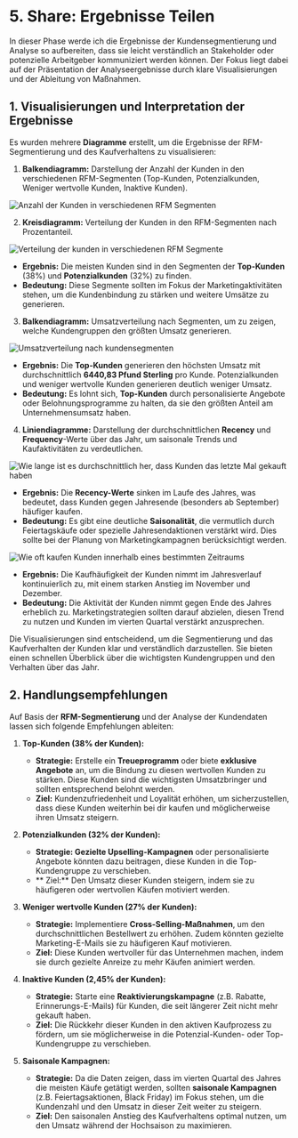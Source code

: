 # 5. Share: Ergebnisse Teilen

In dieser Phase werde ich die Ergebnisse der Kundensegmentierung und Analyse so aufbereiten, dass sie leicht verständlich an Stakeholder oder potenzielle Arbeitgeber kommuniziert werden können. Der Fokus liegt dabei auf der Präsentation der Analyseergebnisse durch klare Visualisierungen und der Ableitung von Maßnahmen.

## 1. Visualisierungen und Interpretation der Ergebnisse

Es wurden mehrere **Diagramme** erstellt, um die Ergebnisse der RFM-Segmentierung und des Kaufverhaltens zu visualisieren:

1. **Balkendiagramm:** Darstellung der Anzahl der Kunden in den verschiedenen RFM-Segmenten (Top-Kunden, Potenzialkunden, Weniger wertvolle Kunden, Inaktive Kunden).
	
 ![Anzahl der Kunden in verschiedenen RFM Segmenten](https://github.com/user-attachments/assets/07891335-2041-4bc3-aec1-8162ae3225ff)
	
2. **Kreisdiagramm:** Verteilung der Kunden in den RFM-Segmenten nach Prozentanteil.
	
 ![Verteilung der kunden in verschiedenen RFM Segmente](https://github.com/user-attachments/assets/8c6bcb05-3234-4f2d-b2d4-ea514c124b73)
	
- **Ergebnis:** Die meisten Kunden sind in den Segmenten der **Top-Kunden** (38%) und **Potenzialkunden** (32%) zu finden.
- **Bedeutung:** Diese Segmente sollten im Fokus der Marketingaktivitäten stehen, um die Kundenbindung zu stärken und weitere Umsätze zu generieren.
	
3. **Balkendiagramm:** Umsatzverteilung nach Segmenten, um zu zeigen, welche Kundengruppen den größten Umsatz generieren.
	
 ![Umsatzverteilung nach kundensegmenten](https://github.com/user-attachments/assets/18ce80c6-b886-4d18-a660-eee9f1c2bfaf)
	
- **Ergebnis:** Die **Top-Kunden** generieren den höchsten Umsatz mit durchschnittlich **6440,83 Pfund Sterling** pro Kunde. Potenzialkunden und weniger wertvolle Kunden generieren deutlich weniger Umsatz.
- **Bedeutung:** Es lohnt sich, **Top-Kunden** durch personalisierte Angebote oder Belohnungsprogramme zu halten, da sie den größten Anteil am Unternehmensumsatz haben.
	
4. **Liniendiagramme:** Darstellung	der durchschnittlichen **Recency** und **Frequency**-Werte über das Jahr, um saisonale Trends und Kaufaktivitäten zu verdeutlichen.
	
![Wie lange ist es durchschnittlich her, dass Kunden das letzte Mal gekauft haben](https://github.com/user-attachments/assets/b17281f1-4cbb-457a-a9d5-f147e2f555c2)
	
- **Ergebnis:** Die **Recency-Werte** sinken im Laufe des Jahres, was bedeutet, dass Kunden gegen Jahresende (besonders ab September) häufiger kaufen.
- **Bedeutung:** Es gibt eine deutliche **Saisonalität**, die vermutlich durch Feiertagskäufe oder spezielle Jahresendaktionen verstärkt wird. Dies sollte bei der Planung von Marketingkampagnen berücksichtigt werden.
	
 ![Wie oft kaufen Kunden innerhalb eines bestimmten Zeitraums](https://github.com/user-attachments/assets/0b558428-831d-4710-8810-57b59f034251)
	
- **Ergebnis:** Die Kaufhäufigkeit der Kunden nimmt im Jahresverlauf kontinuierlich zu, mit einem starken Anstieg im November und Dezember.
- **Bedeutung:** Die Aktivität der Kunden nimmt gegen Ende des Jahres erheblich zu. Marketingstrategien sollten darauf abzielen, diesen Trend zu nutzen und Kunden im vierten Quartal verstärkt anzusprechen.
	
Die Visualisierungen sind entscheidend, um die Segmentierung und das Kaufverhalten der Kunden klar und verständlich darzustellen. Sie bieten einen schnellen Überblick über die wichtigsten Kundengruppen und den Verhalten über das Jahr.

## 2. Handlungsempfehlungen

Auf Basis der **RFM-Segmentierung** und der Analyse der Kundendaten lassen sich folgende Empfehlungen ableiten:

1. **Top-Kunden (38% der Kunden):**
	
	- **Strategie:** Erstelle ein **Treueprogramm** oder biete **exklusive Angebote** an, um die Bindung zu diesen wertvollen Kunden zu stärken. Diese Kunden sind die wichtigsten Umsatzbringer und sollten entsprechend belohnt werden.
	- **Ziel:** Kundenzufriedenheit und Loyalität erhöhen, um sicherzustellen, dass diese Kunden weiterhin bei dir kaufen und möglicherweise ihren Umsatz steigern.

2. **Potenzialkunden (32% der Kunden):**

	- **Strategie: Gezielte Upselling-Kampagnen** oder personalisierte Angebote könnten dazu beitragen, diese Kunden in die Top-Kundengruppe zu verschieben.
	- ** Ziel:** Den Umsatz dieser Kunden steigern, indem sie zu häufigeren oder wertvollen Käufen motiviert werden.
	
3. **Weniger wertvolle Kunden (27% der Kunden):**

	- **Strategie:** Implementiere **Cross-Selling-Maßnahmen**, um den durchschnittlichen Bestellwert zu erhöhen. Zudem könnten gezielte Marketing-E-Mails sie zu häufigeren Kauf motivieren.
	- **Ziel:** Diese Kunden wertvoller für das Unternehmen machen, indem sie durch gezielte Anreize zu mehr Käufen animiert werden.
	
4. **Inaktive Kunden (2,45% der Kunden):**

	- **Strategie:** Starte eine **Reaktivierungskampagne** (z.B. Rabatte, Erinnerungs-E-Mails) für Kunden, die seit längerer Zeit nicht mehr gekauft haben.
	- **Ziel:** Die Rückkehr dieser Kunden in den aktiven Kaufprozess zu fördern, um sie möglicherweise in die Potenzial-Kunden- oder Top-Kundengruppe zu verschieben.
	
5. **Saisonale Kampagnen:**
	
	- **Strategie:** Da die Daten zeigen, dass im vierten Quartal des Jahres die meisten Käufe getätigt werden, sollten **saisonale Kampagnen** (z.B. Feiertagsaktionen, Black Friday) im Fokus stehen, um die Kundenzahl und den Umsatz in dieser Zeit weiter zu steigern.
	- **Ziel:** Den saisonalen Anstieg des Kaufverhaltens optimal nutzen, um den Umsatz während der Hochsaison zu maximieren.
	
